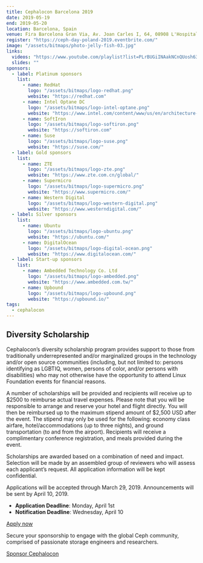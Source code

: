 ```yaml
---
title: Cephalocon Barcelona 2019
date: 2019-05-19
end: 2019-05-20
location: Barcelona, Spain
venue: Fira Barcelona Gran Via, Av. Joan Carles I, 64, 08908 L'Hospitalet de Llobregat, Barcelona, Spain
register: "https://ceph-day-poland-2019.eventbrite.com/"
image: "/assets/bitmaps/photo-jelly-fish-03.jpg"
links:
  videos: "https://www.youtube.com/playlist?list=PLrBUGiINAakNCnQUosh63LpHbf84vegNu"
  slides: ""
sponsors:
  - label: Platinum sponsors
    list:
      - name: RedHat
        logo: "/assets/bitmaps/logo-redhat.png"
        website: "https://redhat.com"
      - name: Intel Optane DC
        logo: "/assets/bitmaps/logo-intel-optane.png"
        website: "https://www.intel.com/content/www/us/en/architecture-and-technology/intel-optane-technology.html"
      - name: SoftIron
        logo: "/assets/bitmaps/logo-softiron.png"
        website: "https://softiron.com"
      - name: Suse
        logo: "/assets/bitmaps/logo-suse.png"
        website: "https://suse.com/"
  - label: Gold sponsors
    list:
      - name: ZTE
        logo: "/assets/bitmaps/logo-zte.png"
        website: "https://www.zte.com.cn/global/"
      - name: Supermicro
        logo: "/assets/bitmaps/logo-supermicro.png"
        website: "https://www.supermicro.com/"
      - name: Western Digital
        logo: "/assets/bitmaps/logo-western-digital.png"
        website: "https://www.westerndigital.com/"
  - label: Silver sponsors
    list:
      - name: Ubuntu
        logo: "/assets/bitmaps/logo-ubuntu.png"
        website: "https://ubuntu.com/"
      - name: DigitalOcean
        logo: "/assets/bitmaps/logo-digital-ocean.png"
        website: "https://www.digitalocean.com/"
  - label: Start-up sponsors
    list:
      - name: Ambedded Technology Co. Ltd
        logo: "/assets/bitmaps/logo-ambedded.png"
        website: "https://www.ambedded.com.tw/"
      - name: Upbound
        logo: "/assets/bitmaps/logo-upbound.png"
        website: "https://upbound.io/"
tags:
  - cephalocon
---
```


## Diversity Scholarship

Cephalocon’s diversity scholarship program provides support to those from traditionally underrepresented and/or marginalized groups in the technology and/or open source communities (including, but not limited to: persons identifying as LGBTIQ, women, persons of color, and/or persons with disabilities) who may not otherwise have the opportunity to attend Linux Foundation events for financial reasons.

A number of scholarships will be provided and recipients will receive up to $2500 to reimburse actual travel expenses. Please note that you will be responsible to arrange and reserve your hotel and flight directly. You will then be reimbursed up to the maximum stipend amount of $2,500 USD after the event. The stipend may only be used for the following: economy class airfare, hotel/accommodations (up to three nights), and ground transportation (to and from the airport). Recipients will receive a complimentary conference registration, and meals provided during the event.

Scholarships are awarded based on a combination of need and impact. Selection will be made by an assembled group of reviewers who will assess each applicant’s request. All application information will be kept confidential.

Applications will be accepted through March 29, 2019. Announcements will be sent by April 10, 2019.

- **Application Deadline**: Monday, April 1st
- **Notification Deadline**: Wednesday, April 10

[Apply now](https://docs.google.com/forms/d/e/1FAIpQLSesb9_LliSJK5ah1d4Ln0_FAKQ0vMp8ksL1Bj038KuHa4knbQ/viewform)

Secure your sponsorship to engage with the global Ceph community, comprised of passionate storage engineers and researchers.

<a class="button" href="https://events.linuxfoundation.org/wp-content/uploads/2019/05/sponsor-Cephalocon19-050319.pdf" rel="noreferrer noopener" target="_blank">Sponsor Cephalocon</a>
